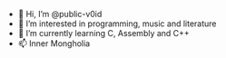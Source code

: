 - 👋 Hi, I’m @public-v0id
- 👀 I’m interested in programming, music and literature
- 🌱 I’m currently learning C, Assembly and C++
- 📫 Inner Mongholia
